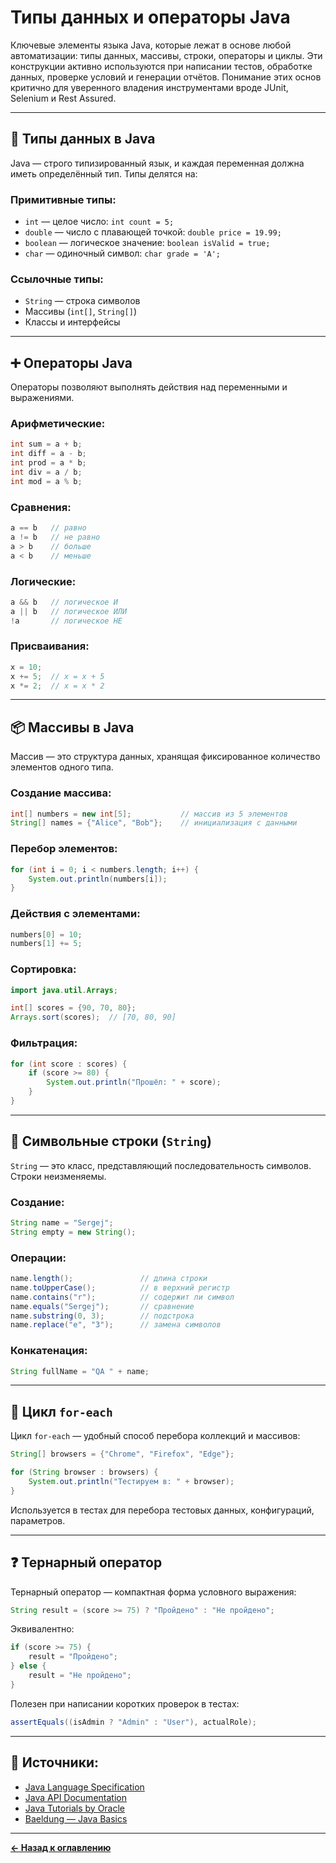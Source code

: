 # Типы данных и операторы Java

Ключевые элементы языка Java, которые лежат в основе любой автоматизации: типы данных, массивы, строки, операторы и циклы. Эти конструкции активно используются при написании тестов, обработке данных, проверке условий и генерации отчётов. Понимание этих основ критично для уверенного владения инструментами вроде JUnit, Selenium и Rest Assured.

---

## 🔢 Типы данных в Java

Java — строго типизированный язык, и каждая переменная должна иметь определённый тип. Типы делятся на:

### Примитивные типы:
- `int` — целое число: `int count = 5;`
- `double` — число с плавающей точкой: `double price = 19.99;`
- `boolean` — логическое значение: `boolean isValid = true;`
- `char` — одиночный символ: `char grade = 'A';`

### Ссылочные типы:
- `String` — строка символов
- Массивы (`int[]`, `String[]`)
- Классы и интерфейсы

---

## ➕ Операторы Java

Операторы позволяют выполнять действия над переменными и выражениями.

### Арифметические:
```java
int sum = a + b;
int diff = a - b;
int prod = a * b;
int div = a / b;
int mod = a % b;
```

### Сравнения:
```java
a == b   // равно
a != b   // не равно
a > b    // больше
a < b    // меньше
```

### Логические:
```java
a && b   // логическое И
a || b   // логическое ИЛИ
!a       // логическое НЕ
```

### Присваивания:
```java
x = 10;
x += 5;  // x = x + 5
x *= 2;  // x = x * 2
```

---

## 📦 Массивы в Java

Массив — это структура данных, хранящая фиксированное количество элементов одного типа.

### Создание массива:
```java
int[] numbers = new int[5];           // массив из 5 элементов
String[] names = {"Alice", "Bob"};    // инициализация с данными
```

### Перебор элементов:
```java
for (int i = 0; i < numbers.length; i++) {
    System.out.println(numbers[i]);
}
```

### Действия с элементами:
```java
numbers[0] = 10;
numbers[1] += 5;
```

### Сортировка:
```java
import java.util.Arrays;

int[] scores = {90, 70, 80};
Arrays.sort(scores);  // [70, 80, 90]
```

### Фильтрация:
```java
for (int score : scores) {
    if (score >= 80) {
        System.out.println("Прошёл: " + score);
    }
}
```

---

## 🧵 Символьные строки (`String`)

`String` — это класс, представляющий последовательность символов. Строки неизменяемы.

### Создание:
```java
String name = "Sergej";
String empty = new String();
```

### Операции:
```java
name.length();               // длина строки
name.toUpperCase();          // в верхний регистр
name.contains("r");          // содержит ли символ
name.equals("Sergej");       // сравнение
name.substring(0, 3);        // подстрока
name.replace("e", "3");      // замена символов
```

### Конкатенация:
```java
String fullName = "QA " + name;
```

---

## 🔁 Цикл `for-each`

Цикл `for-each` — удобный способ перебора коллекций и массивов:

```java
String[] browsers = {"Chrome", "Firefox", "Edge"};

for (String browser : browsers) {
    System.out.println("Тестируем в: " + browser);
}
```

Используется в тестах для перебора тестовых данных, конфигураций, параметров.

---

## ❓ Тернарный оператор

Тернарный оператор — компактная форма условного выражения:

```java
String result = (score >= 75) ? "Пройдено" : "Не пройдено";
```

Эквивалентно:
```java
if (score >= 75) {
    result = "Пройдено";
} else {
    result = "Не пройдено";
}
```

Полезен при написании коротких проверок в тестах:
```java
assertEquals((isAdmin ? "Admin" : "User"), actualRole);
```

---

## 🔗 Источники:
- [Java Language Specification](https://docs.oracle.com/javase/specs/)
- [Java API Documentation](https://docs.oracle.com/en/java/javase/17/docs/api/index.html)
- [Java Tutorials by Oracle](https://docs.oracle.com/javase/tutorial/)
- [Baeldung — Java Basics](https://www.baeldung.com/java-tutorial)

---
[**← Назад к оглавлению**](../README.md)